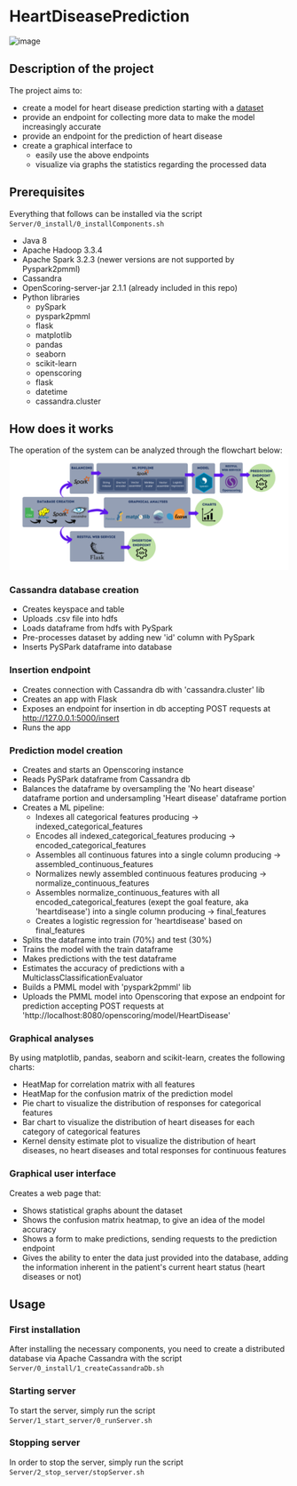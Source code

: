 # HeartDiseasePrediction
![image](https://github.com/bertonfederico/HeartDiseasePrediction/assets/105301467/60741845-e651-499c-89bd-cad8a5ae2558)

## Description of the project
The project aims to:
- create a model for heart disease prediction starting with a [dataset](https://exploratory.io/data/YUi1hrv1vj/heart-2020-cleaned-kXz7WYW9NX)
- provide an endpoint for collecting more data to make the model increasingly accurate
- provide an endpoint for the prediction of heart disease
- create a graphical interface to
    - easily use the above endpoints
    - visualize via graphs the statistics regarding the processed data



## Prerequisites
Everything that follows can be installed via the script ```Server/0_install/0_installComponents.sh```
- Java 8
- Apache Hadoop 3.3.4
- Apache Spark 3.2.3 (newer versions are not supported by Pyspark2pmml)
- Cassandra
- OpenScoring-server-jar 2.1.1 (already included in this repo)
- Python libraries
    - pySpark
    - pyspark2pmml
    - flask
    - matplotlib
    - pandas
    - seaborn
    - scikit-learn
    - openscoring
    - flask
    - datetime
    - cassandra.cluster



## How does it works
The operation of the system can be analyzed through the flowchart below:
<img src="./Res/flow_diagram.svg">

### Cassandra database creation
- Creates keyspace and table
- Uploads .csv file into hdfs
- Loads dataframe from hdfs with PySpark
- Pre-processes dataset by adding new 'id' column with PySpark
- Inserts PySPark dataframe into database

### Insertion endpoint
- Creates connection with Cassandra db with 'cassandra.cluster' lib
- Creates an app with Flask
- Exposes an endpoint for insertion in db accepting POST requests at http://127.0.0.1:5000/insert
- Runs the app

### Prediction model creation
- Creates and starts an Openscoring instance
- Reads PySPark dataframe from Cassandra db
- Balances the dataframe by oversampling the 'No heart disease' dataframe portion and undersampling 'Heart disease' dataframe portion
- Creates a ML pipeline:
    - Indexes all categorical features producing -> indexed_categorical_features
    - Encodes all indexed_categorical_features producing -> encoded_categorical_features
    - Assembles all continuous fatures into a single column producing -> assembled_continuous_features
    - Normalizes newly assembled continuous features producing -> normalize_continuous_features
    - Assembles normalize_continuous_features with all encoded_categorical_features (exept the goal feature, aka 'heartdisease') into a single column producing -> final_features
    - Creates a logistic regression for 'heartdisease' based on final_features
- Splits the dataframe into train (70%) and test (30%)
- Trains the model with the train dataframe
- Makes predictions with the test dataframe
- Estimates the accuracy of predictions with a MulticlassClassificationEvaluator
- Builds a PMML model with 'pyspark2pmml' lib
- Uploads the PMML model into Openscoring that expose an endpoint for prediction accepting POST requests at 'http://localhost:8080/openscoring/model/HeartDisease'

### Graphical analyses
By using matplotlib, pandas, seaborn and scikit-learn, creates the following charts:
- HeatMap for correlation matrix with all features
- HeatMap for the confusion matrix of the prediction model
- Pie chart to visualize the distribution of responses for categorical features
- Bar chart to visualize the distribution of heart diseases for each category of categorical features
- Kernel density estimate plot to visualize the distribution of heart diseases, no heart diseases and total responses for continuous features

### Graphical user interface
Creates a web page that:
- Shows statistical graphs abount the dataset
- Shows the confusion matrix heatmap, to give an idea of the model accuracy
- Shows a form to make predictions, sending requests to the prediction endpoint
- Gives the ability to enter the data just provided into the database, adding the information inherent in the patient's current heart status (heart diseases or not)



## Usage
### First installation
After installing the necessary components, you need to create a distributed database via Apache Cassandra with the script ```Server/0_install/1_createCassandraDb.sh```

### Starting server
To start the server, simply run the script ```Server/1_start_server/0_runServer.sh```

### Stopping server
In order to stop the server, simply run the script ```Server/2_stop_server/stopServer.sh```

